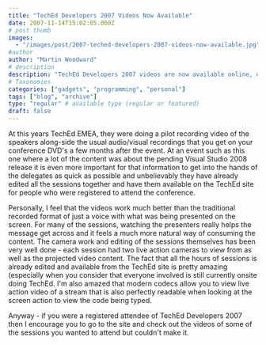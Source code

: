 ```yaml
---
title: "TechEd Developers 2007 Videos Now Available"
date: 2007-11-14T15:02:05.000Z
# post thumb
images:
  - "/images/post/2007-teched-developers-2007-videos-now-available.jpg"
#author
author: "Martin Woodward"
# description
description: "TechEd Developers 2007 videos are now available online, offering engaging insights from sessions on Visual Studio 2008 for registered attendees."
# Taxonomies
categories: ["gadgets", "programming", "personal"]
tags: ["blog", "archive"]
type: "regular" # available type (regular or featured)
draft: false
---
```


At this years TechEd EMEA, they were doing a pilot recording video of the speakers along-side the usual audio/visual recordings that you get on your conference DVD's a few months after the event. At an event such as this one where a lot of the content was about the pending Visual Studio 2008 release it is even more important for that information to get into the hands of the delegates as quick as possible and unbelievably they have already edited all the sessions together and have them available on the TechEd site for people who were registered to attend the conference.

Personally, I feel that the videos work much better than the traditional recorded format of just a voice with what was being presented on the screen. For many of the sessions, watching the presenters really helps the message get across and it feels a much more natural way of consuming the content. The camera work and editing of the sessions themselves has been very well done - each session had two live action cameras to view from as well as the projected video content. The fact that all the hours of sessions is already edited and available from the TechEd site is pretty amazing (especially when you consider that everyone involved is still currently onsite doing TechEd. I'm also amazed that modern codecs allow you to view live action video of a stream that is also perfectly readable when looking at the screen action to view the code being typed.

Anyway - if you were a registered attendee of TechEd Developers 2007 then I encourage you to go to the site and check out the videos of some of the sessions you wanted to attend but couldn't make it.
